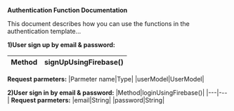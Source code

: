 **Authentication Function Documentation**  
 

This document describes how you can use the functions in the authentication template…  


**1)User sign up by email & password:**

|Method|signUpUsingFirebase()|
|---|---|
**Request parmeters:**
|Parmeter name|Type|
|userModel|UserModel|

**2)User sign in by email & password:**
|Method|loginUsingFirebase()|
|---|---|
**Request parmeters:**
|email|String|
|password|String|
